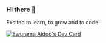 ### Hi there 👋
Excited to learn, to grow and to code!

<!--
**Kerry-Jilak/Kerry-Jilak** is a ✨ _special_ ✨ repository because its `README.md` (this file) appears on your GitHub profile.

Here are some ideas to get you started:

- 🔭 I’m currently working on ...
- 🌱 I’m currently learning ...
- 👯 I’m looking to collaborate on ...
- 🤔 I’m looking for help with ...
- 💬 Ask me about ...
- 📫 How to reach me: ...
- 😄 Pronouns: ...
- ⚡ Fun fact: ...
-->

<a href="https://app.daily.dev/ewurama"><img src="https://api.daily.dev/devcards/v2/rSiLc1lcsUTOE5JjpfLhy.png?type=default&r=60j" width="356" alt="Ewurama Aidoo's Dev Card"/></a>
<!--a href="https://app.daily.dev/ewurama"><img src="./devcard.png" width="356" alt="Ewurama Aidoo's Dev Card"/></a>
